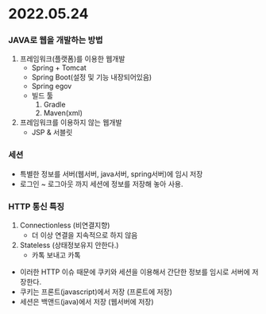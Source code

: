 # 2022.05.24

### JAVA로 웹을 개발하는 방법
1. 프레임워크(플랫폼)를 이용한 웹개발
    - Spring + Tomcat
    - Spring Boot(설정 및 기능 내장되어있음)
    - Spring egov
    - 빌드 툴
        1. Gradle
        2. Maven(xml)
2. 프레임워크를 이용하지 않는 웹개발
    - JSP & 서블릿



### 세션
- 특별한 정보를 서버(웹서버, java서버, spring서버)에 임시 저장
- 로그인 ~ 로그아웃 까지 세션에 정보를 저장해 놓아 사용.

### HTTP 통신 특징
1. Connectionless (비연결지향)
    - 더 이상 연결을 지속적으로 하지 않음
2.  Stateless (상태정보유지 안한다.)
    - 카톡 보내고 카톡

- 이러한 HTTP 이슈 때문에 쿠키와 세션을 이용해서 간단한 정보를 임시로 서버에 저장한다.
- 쿠키는 프론트(javascript)에서 저장 (프론트에 저장)
- 세션은 백앤드(java)에서 저장 (웹서버에 저장)

